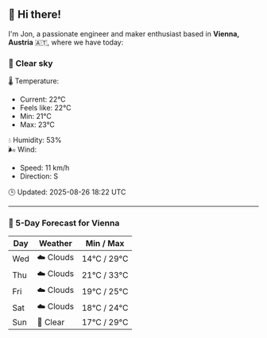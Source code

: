 ## 👋 Hi there!

I'm Jon, a passionate engineer and maker enthusiast based in **Vienna, Austria** 🇦🇹, where we have today:

### 🌙 Clear sky 

🌡️ Temperature: 
* Current: 22°C
* Feels like: 22°C
* Min: 21°C 
* Max: 23°C  

💧 Humidity: 53%  
🌬️ Wind: 
* Speed: 11 km/h 
* Direction: S  

🕒 Updated: 2025-08-26 18:22 UTC

---

### 📅 5-Day Forecast for Vienna

| Day | Weather | Min / Max |
|-----|---------|------------|
| Wed | ☁️ Clouds | 14°C / 29°C |
| Thu | ☁️ Clouds | 21°C / 33°C |
| Fri | ☁️ Clouds | 19°C / 25°C |
| Sat | ☁️ Clouds | 18°C / 24°C |
| Sun | 🌙 Clear | 17°C / 29°C |
